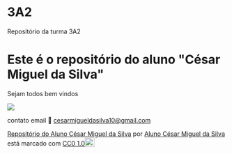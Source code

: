 # 3A2
Repositório da turma 3A2
# Este é o repositório do aluno "César Miguel da Silva"

Sejam todos bem vindos

![](https://media1.tenor.com/m/Xw9NRtyNMb4AAAAC/simpson.gif)

contato email 📧 cesarmigueldasilva10@gmail.com

<p xmlns:cc="http://creativecommons.org/ns#" xmlns:dct="http://purl.org/dc/terms/"><a property="dct:title" rel="cc:attributionURL" href="https://github.com/CesarMigueldaSilva3a2/3A2">Repositório do Aluno César Miguel da Silva</a> por <a rel="cc:attributionURL dct:creator" property="cc:attributionName" href="https://github.com/CesarMigueldaSilva3a2">Aluno César Miguel da Silva</a> está marcado com <a href=" https://creativecommons.org/publicdomain/zero/1.0/?ref=chooser-v1" target="_blank" rel="licença noopener noreferrer" style="display:inline-block;" >CC0 1.0<img style="altura:22px!importante; margem-esquerda: 3px; vertical-align:text-bottom;" src="https://mirrors.creativecommons.org/presskit/icons/cc.svg?ref=chooser-v1" alt=""><img style="height:22px!important; margem-esquerda: 3px; vertical-align:text-bottom;" src="https://mirrors.creativecommons.org/presskit/icons/zero.svg?ref=chooser-v1" alt=""></a></p>
